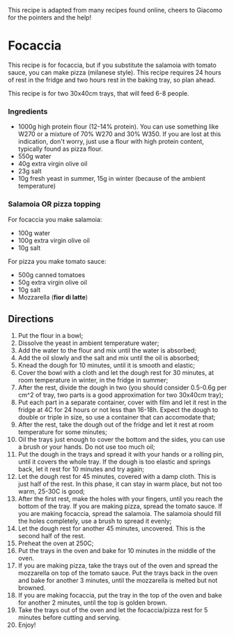 This recipe is adapted from many recipes found online, cheers to Giacomo for the pointers and the help! 


# Focaccia
This recipe is for focaccia, but if you substitute the salamoia with tomato sauce, you can make pizza (milanese style). This recipe requires 24 hours of rest in the fridge and two hours rest in the baking tray, so plan ahead. 

This recipe is for two 30x40cm trays, that will feed 6-8 people.

### Ingredients
- 1000g high protein flour (12-14% protein). You can use something like W270 or a mixture of 70% W270 and 30% W350. If you are lost at this indication, don't worry, just use a flour with high protein content, typically found as pizza flour.
- 550g water
- 40g extra virgin olive oil
- 23g salt
- 10g fresh yeast in summer, 15g in winter (because of the ambient temperature)

### Salamoia OR pizza topping
For focaccia you make salamoia:
- 100g water
- 100g extra virgin olive oil
- 10g salt

For pizza you make tomato sauce:
- 500g canned tomatoes
- 50g extra virgin olive oil
- 10g salt
- Mozzarella (**fior di latte**)

## Directions

1) Put the flour in a bowl;
1) Dissolve the yeast in ambient temperature water;
1) Add the water to the flour and mix until the water is absorbed;
1) Add the oil slowly and the salt and mix until the oil is absorbed;
1) Knead the dough for 10 minutes, until it is smooth and elastic;
1) Cover the bowl with a cloth and let the dough rest for 30 minutes, at room temperature in winter, in the fridge in summer;
1) After the rest, divide the dough in two (you should consider 0.5-0.6g per cm^2 of tray, two parts is a good approximation for two 30x40cm tray);
1) Put each part in a separate container, cover with film and let it rest in the fridge at 4C for 24 hours or not less than 16-18h. Expect the dough to double or triple in size, so use a container that can accomodate that;
1) After the rest, take the dough out of the fridge and let it rest at room temperature for some minutes;
1) Oil the trays just enough to cover the bottom and the sides, you can use a brush or your hands. Do not use too much oil;
1) Put the dough in the trays and spread it with your hands or a rolling pin, until it covers the whole tray. If the dough is too elastic and springs back, let it rest for 10 minutes and try again;
1) Let the dough rest for 45 minutes, covered with a damp cloth. This is just half of the rest. In this phase, it can stay in warm place, but not too warm, 25-30C is good;
1) After the first rest, make the holes with your fingers, until you reach the bottom of the tray. If you are making pizza, spread the tomato sauce. If you are making focaccia, spread the salamoia. The salamoia should fill the holes completely, use a brush to spread it evenly;
1) Let the dough rest for another 45 minutes, uncovered. This is the second half of the rest. 
1) Preheat the oven at 250C;
1) Put the trays in the oven and bake for 10 minutes in the middle of the oven.
1) If you are making pizza, take the trays out of the oven and spread the mozzarella on top of the tomato sauce. Put the trays back in the oven and bake for another 3 minutes, until the mozzarella is melted but not browned.
1) If you are making focaccia, put the tray in the top of the oven and bake for another 2 minutes, until the top is golden brown.
1) Take the trays out of the oven and let the focaccia/pizza rest for 5 minutes before cutting and serving.
1) Enjoy!

